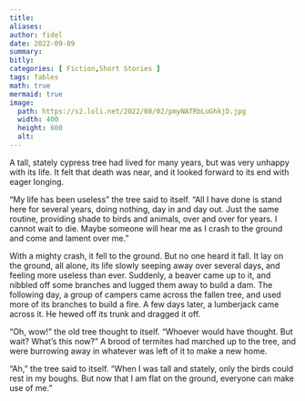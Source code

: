 ```yaml
---
title:
aliases:
author: fidel
date: 2022-09-09
summary: 
bitly: 
categories: [ Fiction,Short Stories ]
tags: fables
math: true
mermaid: true
image:
  path: https://s2.loli.net/2022/08/02/pmyNATRbLuGhkjD.jpg
  width: 400 
  height: 600 
  alt:
---
```


<!---Friday 09 September 2022--->



A tall, stately cypress tree had lived for many years, but was very unhappy with its life. It felt that death was near, and it looked forward to its end with eager longing.

“My life has been useless” the tree said to itself.  “All I have done is stand here for several years, doing nothing, day in and day out. Just the same routine, providing shade to birds and animals, over and over for years.  I cannot wait to die. Maybe someone will hear me as I crash to the ground and come and lament over me.”

With a mighty crash, it fell to the ground.  But no one heard it fall. It lay on the ground, all alone,  its life slowly seeping away over several days, and feeling more useless than ever. Suddenly, a beaver came up to it, and nibbled off some branches and lugged them away to build a dam. The following day, a group of campers came across the fallen tree, and used more of its branches to build a fire. A few days later, a lumberjack came across it. He hewed off its trunk and dragged it off. 

“Oh, wow!” the old tree thought to itself. “Whoever would have thought. But wait? What’s this now?” A brood of termites had marched up to the tree, and were burrowing away in whatever was left of it to make a new home.

“Ah,” the tree said to itself. “When I was tall and stately, only the birds could rest in my boughs. But now that I am flat on the ground, everyone can make use of me.”

